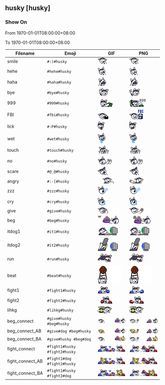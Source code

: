 ## husky [husky]

### Show On
From 1970-01-01T08:00:00+08:00

To 1970-01-01T08:00:00+08:00

| Filename | Emoji | GIF | PNG |
| --- | --- | --- | --- |
| smile | `#:)#husky` | ![smile](../../assets/android/faces/husky/smile.gif) | ![smile](../../assets/android/faces_png/husky/smile.png) |
| hehe | `#hehe#husky` | ![hehe](../../assets/android/faces/husky/hehe.gif) | ![hehe](../../assets/android/faces_png/husky/hehe.png) |
| haha | `#haha#husky` | ![haha](../../assets/android/faces/husky/haha.gif) | ![haha](../../assets/android/faces_png/husky/haha.png) |
| bye | `#bye#husky` | ![bye](../../assets/android/faces/husky/bye.gif) | ![bye](../../assets/android/faces_png/husky/bye.png) |
| 999 | `#999#husky` | ![999](../../assets/android/faces/husky/999.gif) | ![999](../../assets/android/faces_png/husky/999.png) |
| FBI | `#fbi#husky` | ![FBI](../../assets/android/faces/husky/FBI.gif) | ![FBI](../../assets/android/faces_png/husky/FBI.png) |
| lick | `#:P#husky` | ![lick](../../assets/android/faces/husky/lick.gif) | ![lick](../../assets/android/faces_png/husky/lick.png) |
| wet | `#wet#husky` | ![wet](../../assets/android/faces/husky/wet.gif) | ![wet](../../assets/android/faces_png/husky/wet.png) |
| touch | `#touch#husky` | ![touch](../../assets/android/faces/husky/touch.gif) | ![touch](../../assets/android/faces_png/husky/touch.png) |
| no | `#no#husky` | ![no](../../assets/android/faces/husky/no.gif) | ![no](../../assets/android/faces_png/husky/no.png) |
| scare | `#@_@#husky` | ![scare](../../assets/android/faces/husky/scare.gif) | ![scare](../../assets/android/faces_png/husky/scare.png) |
| angry | `#:-[#husky` | ![angry](../../assets/android/faces/husky/angry.gif) | ![angry](../../assets/android/faces_png/husky/angry.png) |
| zzz | `#zzz#husky` | ![zzz](../../assets/android/faces/husky/zzz.gif) | ![zzz](../../assets/android/faces_png/husky/zzz.png) |
| cry | `#cry#husky` | ![cry](../../assets/android/faces/husky/cry.gif) | ![cry](../../assets/android/faces_png/husky/cry.png) |
| give | `#give#husky` | ![give](../../assets/android/faces/husky/give.gif) | ![give](../../assets/android/faces_png/husky/give.png) |
| beg | `#beg#husky` | ![beg](../../assets/android/faces/husky/beg.gif) | ![beg](../../assets/android/faces_png/husky/beg.png) |
| itdog1 | `#it1#husky` | ![itdog1](../../assets/android/faces/husky/itdog1.gif) | ![itdog1](../../assets/android/faces_png/husky/itdog1.png) |
| itdog2 | `#it2#husky` | ![itdog2](../../assets/android/faces/husky/itdog2.gif) | ![itdog2](../../assets/android/faces_png/husky/itdog2.png) |
| run | `#run#husky` | ![run](../../assets/android/faces/husky/run.gif) | ![run](../../assets/android/faces_png/husky/run.png) |
| beat | `#beat#husky` | ![beat](../../assets/android/faces/husky/beat.gif) | ![beat](../../assets/android/faces_png/husky/beat.png) |
| fight1 | `#fight1#husky` | ![fight1](../../assets/android/faces/husky/fight1.gif) | ![fight1](../../assets/android/faces_png/husky/fight1.png) |
| fight2 | `#fight2#husky` | ![fight2](../../assets/android/faces/husky/fight2.gif) | ![fight2](../../assets/android/faces_png/husky/fight2.png) |
| lihkg | `#lihkg#husky` | ![lihkg](../../assets/android/faces/husky/lihkg.gif) | ![lihkg](../../assets/android/faces_png/husky/lihkg.png) |
| beg_connect | `#give#husky #beg#husky` | ![beg_connect](../../assets/android/faces/husky/beg_connect.gif) | ![beg_connect](../../assets/android/faces_png/husky/beg_connect.png) |
| beg_connect_AB | `#give#dog #beg#husky` | ![beg_connect_AB](../../assets/android/faces/husky/beg_connect_AB.gif) | ![beg_connect_AB](../../assets/android/faces_png/husky/beg_connect_AB.png) |
| beg_connect_BA | `#give#husky #beg#dog` | ![beg_connect_BA](../../assets/android/faces/husky/beg_connect_BA.gif) | ![beg_connect_BA](../../assets/android/faces_png/husky/beg_connect_BA.png) |
| fight_connect | `#fight1#husky #fight2#husky` | ![fight_connect](../../assets/android/faces/husky/fight_connect.gif) | ![fight_connect](../../assets/android/faces_png/husky/fight_connect.png) |
| fight_connect_AB | `#fight1#dog #fight2#husky` | ![fight_connect_AB](../../assets/android/faces/husky/fight_connect_AB.gif) | ![fight_connect_AB](../../assets/android/faces_png/husky/fight_connect_AB.png) |
| fight_connect_BA | `#fight1#husky #fight2#dog` | ![fight_connect_BA](../../assets/android/faces/husky/fight_connect_BA.gif) | ![fight_connect_BA](../../assets/android/faces_png/husky/fight_connect_BA.png) |

